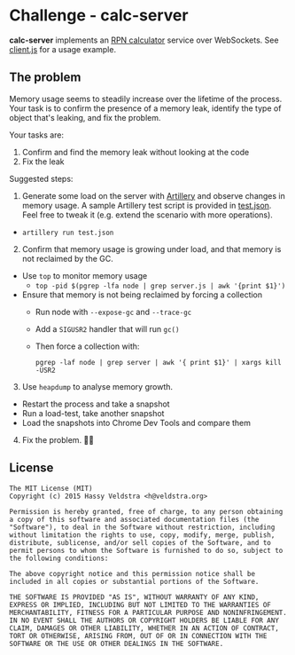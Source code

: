 # Challenge - calc-server

**calc-server** implements an [RPN calculator](https://en.wikipedia.org/wiki/Reverse_Polish_notation) service over WebSockets. See [client.js](client.js) for a usage example.

## The problem

Memory usage seems to steadily increase over the lifetime of the process. Your task is to confirm the presence of a memory leak, identify the type of object that's leaking, and fix the problem.

Your tasks are:
 1. Confirm and find the memory leak without looking at the code
 2. Fix the leak

Suggested steps:

1. Generate some load on the server with [Artillery](https://artillery.io) and observe changes in memory usage. A sample Artillery test script is provided in [test.json](test.json). Feel
free to tweak it (e.g. extend the scenario with more operations).
  - `artillery run test.json`
2. Confirm that memory usage is growing under load, and that memory is not reclaimed by the GC.
  - Use `top` to monitor memory usage
    - `top -pid $(pgrep -lfa node | grep server.js | awk '{print $1}')`
  - Ensure that memory is not being reclaimed by forcing a collection
    - Run node with `--expose-gc` and `--trace-gc`
    - Add a `SIGUSR2` handler that will run `gc()`
    - Then force a collection with:

      `pgrep -laf node | grep server | awk '{ print $1}' | xargs kill -USR2`
3. Use `heapdump` to analyse memory growth.
  - Restart the process and take a snapshot
  - Run a load-test, take another snapshot
  - Load the snapshots into Chrome Dev Tools and compare them
4. Fix the problem. :wrench::smiley_cat:

## License

```
The MIT License (MIT)
Copyright (c) 2015 Hassy Veldstra <h@veldstra.org>

Permission is hereby granted, free of charge, to any person obtaining a copy of this software and associated documentation files (the "Software"), to deal in the Software without restriction, including without limitation the rights to use, copy, modify, merge, publish, distribute, sublicense, and/or sell copies of the Software, and to permit persons to whom the Software is furnished to do so, subject to the following conditions:

The above copyright notice and this permission notice shall be included in all copies or substantial portions of the Software.

THE SOFTWARE IS PROVIDED "AS IS", WITHOUT WARRANTY OF ANY KIND, EXPRESS OR IMPLIED, INCLUDING BUT NOT LIMITED TO THE WARRANTIES OF MERCHANTABILITY, FITNESS FOR A PARTICULAR PURPOSE AND NONINFRINGEMENT. IN NO EVENT SHALL THE AUTHORS OR COPYRIGHT HOLDERS BE LIABLE FOR ANY CLAIM, DAMAGES OR OTHER LIABILITY, WHETHER IN AN ACTION OF CONTRACT, TORT OR OTHERWISE, ARISING FROM, OUT OF OR IN CONNECTION WITH THE SOFTWARE OR THE USE OR OTHER DEALINGS IN THE SOFTWARE.
```
